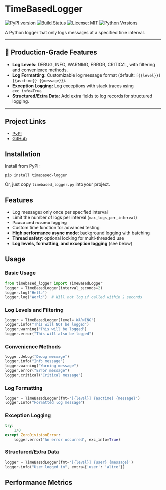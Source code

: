 # TimeBasedLogger

[![PyPI version](https://badge.fury.io/py/timebased-logger.svg)](https://pypi.org/project/timebased-logger/)
[![Build Status](https://github.com/prakashsellathurai/Timebased-logger/actions/workflows/python-package.yml/badge.svg)](https://github.com/prakashsellathurai/Timebased-logger/actions/workflows/python-package.yml)
[![License: MIT](https://img.shields.io/badge/License-MIT-yellow.svg)](https://opensource.org/licenses/MIT)
[![Python Versions](https://img.shields.io/pypi/pyversions/timebased-logger.svg)](https://pypi.org/project/timebased-logger/)

A Python logger that only logs messages at a specified time interval.

---

## 🚀 Production-Grade Features
- **Log Levels:** DEBUG, INFO, WARNING, ERROR, CRITICAL, with filtering and convenience methods.
- **Log Formatting:** Customizable log message format (default: `[{{level}}] {{asctime}} {{message}}`).
- **Exception Logging:** Log exceptions with stack traces using `exc_info=True`.
- **Structured/Extra Data:** Add extra fields to log records for structured logging.

---

## Project Links
- [PyPI](https://pypi.org/project/timebased-logger/)
- [GitHub](https://github.com/yourusername/timebased-logger)

## Installation

Install from PyPI:
```sh
pip install timebased-logger
```
Or, just copy `timebased_logger.py` into your project.

## Features
- Log messages only once per specified interval
- Limit the number of logs per interval (`max_logs_per_interval`)
- Pause and resume logging
- Custom time function for advanced testing
- **High performance async mode**: background logging with batching
- **Thread safety**: optional locking for multi-threaded use
- **Log levels, formatting, and exception logging** (see below)

## Usage

### Basic Usage
```python
from timebased_logger import TimeBasedLogger
logger = TimeBasedLogger(interval_seconds=2)
logger.log("Hello")
logger.log("World")  # Will not log if called within 2 seconds
```

### Log Levels and Filtering
```python
logger = TimeBasedLogger(level='WARNING')
logger.info("This will NOT be logged")
logger.warning("This will be logged")
logger.error("This will also be logged")
```

### Convenience Methods
```python
logger.debug("Debug message")
logger.info("Info message")
logger.warning("Warning message")
logger.error("Error message")
logger.critical("Critical message")
```

### Log Formatting
```python
logger = TimeBasedLogger(fmt='[{level}] {asctime} {message}')
logger.info("Formatted log message")
```

### Exception Logging
```python
try:
    1/0
except ZeroDivisionError:
    logger.error("An error occurred", exc_info=True)
```

### Structured/Extra Data
```python
logger = TimeBasedLogger(fmt='[{level}] {user} {message}')
logger.info("User logged in", extra={'user': 'alice'})
```


## Performance Metrics

<!-- Performance metrics will be automatically updated here -->

